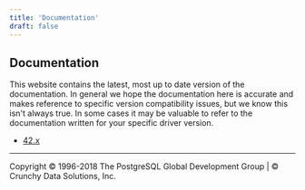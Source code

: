 ```yaml
---
title: 'Documentation'
draft: false
---
```


## Documentation

This website contains the latest, most up to date version of the
documentation. In general we hope the documentation here is accurate and
makes reference to specific version compatibility issues, but we know
this isn't always true. In some cases it may be valuable to refer to the
documentation written for your specific driver version.

-   [42.x](head)

* * * * *

Copyright © 1996-2018 The PostgreSQL Global Development Group | © Crunchy Data Solutions, Inc.
